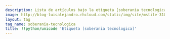 ```yaml
---
description: Lista de artículos bajo la etiqueta [soberania tecnologica]
image: http://blog-luisalejandro.rhcloud.com/static/img/site/mstile-310x310.png
layout: tag
tag_name: soberania-tecnologica
title: !!python/unicode 'Etiqueta [soberania tecnologica]'
---
```

